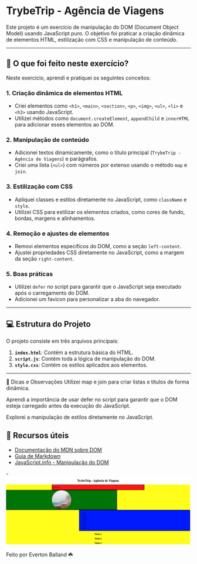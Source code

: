 # TrybeTrip - Agência de Viagens

Este projeto é um exercício de manipulação do DOM (Document Object Model) usando JavaScript puro. O objetivo foi praticar a criação dinâmica de elementos HTML, estilização com CSS e manipulação de conteúdo.

---

## 🚀 O que foi feito neste exercício?

Neste exercício, aprendi e pratiquei os seguintes conceitos:

### 1. **Criação dinâmica de elementos HTML**
   - Criei elementos como `<h1>`, `<main>`, `<section>`, `<p>`, `<img>`, `<ul>`, `<li>` e `<h3>` usando JavaScript.
   - Utilizei métodos como `document.createElement`, `appendChild` e `innerHTML` para adicionar esses elementos ao DOM.

### 2. **Manipulação de conteúdo**
   - Adicionei textos dinamicamente, como o título principal (`TrybeTrip - Agência de Viagens`) e parágrafos.
   - Criei uma lista (`<ul>`) com números por extenso usando o método `map` e `join`.

### 3. **Estilização com CSS**
   - Apliquei classes e estilos diretamente no JavaScript, como `className` e `style`.
   - Utilizei CSS para estilizar os elementos criados, como cores de fundo, bordas, margens e alinhamentos.

### 4. **Remoção e ajustes de elementos**
   - Removi elementos específicos do DOM, como a seção `left-content`.
   - Ajustei propriedades CSS diretamente no JavaScript, como a margem da seção `right-content`.

### 5. **Boas práticas**
   - Utilizei `defer` no script para garantir que o JavaScript seja executado após o carregamento do DOM.
   - Adicionei um favicon para personalizar a aba do navegador.

---

## 💻 Estrutura do Projeto

O projeto consiste em três arquivos principais:

1. **`index.html`**: Contém a estrutura básica do HTML.
2. **`script.js`**: Contém toda a lógica de manipulação do DOM.
3. **`style.css`**: Contém os estilos aplicados aos elementos.

---

   📌 Dicas e Observações
Utilizei map e join para criar listas e títulos de forma dinâmica.

Aprendi a importância de usar defer no script para garantir que o DOM esteja carregado antes da execução do JavaScript.

Explorei a manipulação de estilos diretamente no JavaScript.

## 🌟 Recursos úteis

- [Documentação do MDN sobre DOM](https://developer.mozilla.org/pt-BR/docs/Web/API/Document_Object_Model)
- [Guia de Markdown](https://www.markdownguide.org/)
- [JavaScript.info - Manipulação do DOM](https://javascript.info/document)

-![Tela do exercício](tela-exercicio.png)

Feito por Everton Balland ☘️
